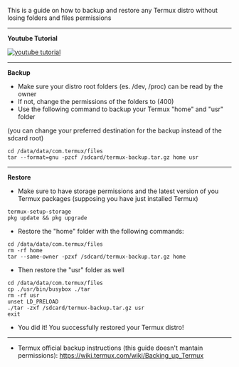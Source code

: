 This is a guide on how to backup and restore any Termux distro without losing folders and files permissions
***
**Youtube Tutorial**

[![youtube tutorial](https://img.youtube.com/vi/3rHYsxcEr7k/0.jpg)](https://www.youtube.com/watch?v=3rHYsxcEr7k)
***
**Backup**<br/>
* Make sure your distro root folders (es. /dev, /proc) can be read by the owner
* If not, change the permissions of the folders to (400)
* Use the following command to backup your Termux "home" and "usr" folder

(you can change your preferred destination for the backup instead of the sdcard root)
```
cd /data/data/com.termux/files
tar --format=gnu -pzcf /sdcard/termux-backup.tar.gz home usr
```
***
**Restore**<br/>
* Make sure to have storage permissions and the latest version of you Termux packages (supposing you have just installed Termux)
```
termux-setup-storage
pkg update && pkg upgrade
```
* Restore the "home" folder with the following commands:
```
cd /data/data/com.termux/files
rm -rf home
tar --same-owner -pzxf /sdcard/termux-backup.tar.gz home
```
* Then restore the "usr" folder as well
```
cd /data/data/com.termux/files
cp ./usr/bin/busybox ./tar
rm -rf usr
unset LD_PRELOAD
./tar -zxf /sdcard/termux-backup.tar.gz usr
exit
```
* You did it! You successfully restored your Termux distro!
***
* Termux official backup instructions (this guide doesn't mantain permissions): https://wiki.termux.com/wiki/Backing_up_Termux
